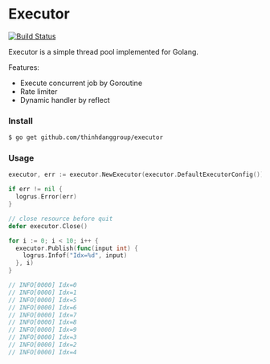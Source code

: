 # Executor

[![Build Status](https://travis-ci.org/thinhdanggroup/executor.svg?branch=master)](https://travis-ci.org/thinhdanggroup/executor)

Executor is a simple thread pool implemented for Golang.

Features:

- Execute concurrent job by Goroutine
- Rate limiter
- Dynamic handler by reflect

### Install

```bash
$ go get github.com/thinhdanggroup/executor
```

### Usage

```go
executor, err := executor.NewExecutor(executor.DefaultExecutorConfig())

if err != nil {
  logrus.Error(err)
}

// close resource before quit
defer executor.Close()

for i := 0; i < 10; i++ {
  executor.Publish(func(input int) {
    logrus.Infof("Idx=%d", input)
  }, i)
}

// INFO[0000] Idx=0                                        
// INFO[0000] Idx=1                                        
// INFO[0000] Idx=5                                        
// INFO[0000] Idx=6                                        
// INFO[0000] Idx=7                                        
// INFO[0000] Idx=8                                        
// INFO[0000] Idx=9                                        
// INFO[0000] Idx=3                                        
// INFO[0000] Idx=2                                        
// INFO[0000] Idx=4
```